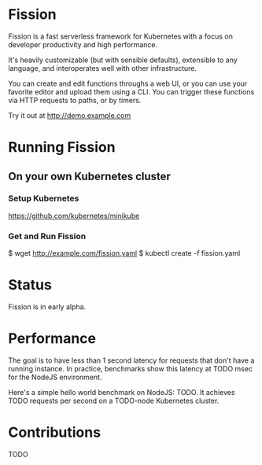 Fission
=======

Fission is a fast serverless framework for Kubernetes with a focus on
developer productivity and high performance.

It's heavily customizable (but with sensible defaults), extensible to
any language, and interoperates well with other infrastructure.

You can create and edit functions throughs a web UI, or you can use
your favorite editor and upload them using a CLI.  You can trigger these
functions via HTTP requests to paths, or by timers.

Try it out at http://demo.example.com

Running Fission
===============

On your own Kubernetes cluster
------------------------------

### Setup Kubernetes

  https://github.com/kubernetes/minikube

### Get and Run Fission

  $ wget http://example.com/fission.yaml
  $ kubectl create -f fission.yaml


Status
======

Fission is in early alpha.


Performance
===========

The goal is to have less than 1 second latency for requests that don't
have a running instance.  In practice, benchmarks show this latency at
TODO msec for the NodeJS environment. 

Here's a simple hello world benchmark on NodeJS: TODO.  It achieves
TODO requests per second on a TODO-node Kubernetes cluster.


Contributions
=============

TODO
